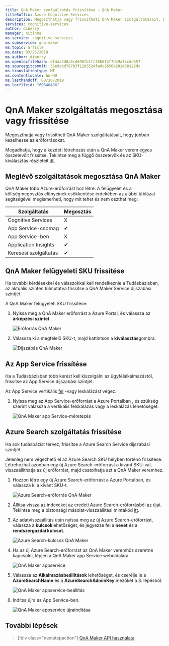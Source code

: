 ```yaml
---
title: QnA Maker szolgáltatás frissítése – QnA Maker
titleSuffix: Azure Cognitive Services
description: Megoszthatja vagy frissítheti QnA Maker szolgáltatásait, hogy jobban kezelhesse az erőforrásokat.
services: cognitive-services
author: diberry
manager: nitinme
ms.service: cognitive-services
ms.subservice: qna-maker
ms.topic: article
ms.date: 03/25/2019
ms.author: diberry
ms.openlocfilehash: df4aa2d6a3c4690fb1fc38b0f4f7d49afccdd657
ms.sourcegitcommit: 36e9cbd767b3f12d3524fadc2b50b281458122dc
ms.translationtype: MT
ms.contentlocale: hu-HU
ms.lasthandoff: 08/20/2019
ms.locfileid: "69640486"
---
```

# <a name="share-or-upgrade-your-qna-maker-service"></a>QnA Maker szolgáltatás megosztása vagy frissítése
Megoszthatja vagy frissítheti QnA Maker szolgáltatásait, hogy jobban kezelhesse az erőforrásokat. 

Megadhatja, hogy a kezdeti létrehozás után a QnA Maker verem egyes összetevőit frissítse. Tekintse meg a függő összetevők és az SKU-kiválasztás részleteit [itt](https://aka.ms/qnamaker-docs-capacity).

## <a name="share-existing-services-with-qna-maker"></a>Meglévő szolgáltatások megosztása QnA Maker

QnA Maker több Azure-erőforrást hoz létre. A felügyelet és a költségmegosztás előnyeinek csökkentése érdekében az alábbi táblázat segítségével megismerheti, hogy mit tehet és nem oszthat meg:

|Szolgáltatás|Megosztás|
|--|--|
|Cognitive Services|X|
|App Service-csomag|✔|
|App Service-ben|X|
|Application Insights|✔|
|Keresési szolgáltatás|✔|

## <a name="upgrade-qna-maker-management-sku"></a>QnA Maker felügyeleti SKU frissítése

Ha további kérdésekkel és válaszokkal kell rendelkeznie a Tudásbázisban, az aktuális szinten túlmutatva frissítse a QnA Maker Service díjszabási szintjét. 

A QnA Maker felügyeleti SKU frissítése:

1. Nyissa meg a QnA Maker erőforrást a Azure Portal, és válassza az **árképzési szintet**.

    ![Erőforrás QnA Maker](../media/qnamaker-how-to-upgrade-qnamaker/qnamaker-resource.png)

2. Válassza ki a megfelelő SKU-t, majd kattintson a **kiválasztás**gombra.

    ![Díjszabás QnA Maker](../media/qnamaker-how-to-upgrade-qnamaker/qnamaker-pricing-page.png)

## <a name="upgrade-app-service"></a>Az App Service frissítése

 Ha a Tudásbázisban több kérést kell kiszolgálni az ügyfélalkalmazástól, frissítse az App Service díjszabási szintjét.

Az App Service vertikális [fel](https://docs.microsoft.com/azure/app-service/manage-scale-up) -vagy leskálázást végez.

1. Nyissa meg az App Service-erőforrást a Azure Portalban , és szükség szerint válassza a vertikális felskálázás vagy a leskálázás lehetőséget.

    ![QnA Maker app Service-méretezés](../media/qnamaker-how-to-upgrade-qnamaker/qnamaker-appservice-scale.png)

## <a name="upgrade-azure-search-service"></a>Azure Search szolgáltatás frissítése

Ha sok tudásbázist tervez, frissítse a Azure Search Service díjszabási szintjét. 

Jelenleg nem végezhető el az Azure Search SKU helyben történő frissítése. Létrehozhat azonban egy új Azure Search-erőforrást a kívánt SKU-val, visszaállíthatja az új erőforrást, majd csatolhatja azt a QnA Maker veremhez.

1. Hozzon létre egy új Azure Search-erőforrást a Azure Portalban, és válassza ki a kívánt SKU-t.

    ![Azure Search-erőforrás QnA Maker](../media/qnamaker-how-to-upgrade-qnamaker/qnamaker-azuresearch-new.png)

2. Állítsa vissza az indexeket az eredeti Azure Search-erőforrásból az újat. Tekintse meg a biztonsági másolat-visszaállítási mintakód [itt](https://github.com/pchoudhari/QnAMakerBackupRestore).

3. Az adatvisszaállítás után nyissa meg az új Azure Search-erőforrást, válassza a **kulcsok**lehetőséget, és jegyezze fel a **nevet** és a **rendszergazdai kulcsot**.

    ![Azure Search-kulcsok QnA Maker](../media/qnamaker-how-to-upgrade-qnamaker/qnamaker-azuresearch-keys.png)

4. Ha az új Azure Search-erőforrást az QnA Maker veremhöz szeretné kapcsolni, lépjen a QnA Maker app Service weboldalára.

    ![QnA Maker appservice](../media/qnamaker-how-to-upgrade-qnamaker/qnamaker-resource-list-appservice.png)

5. Válassza az **Alkalmazásbeállítások** lehetőséget, és cserélje le a **AzureSearchName** és a **AzureSearchAdminKey** mezőket a 3. lépésből.

    ![QnA Maker appservice-beállítás](../media/qnamaker-how-to-upgrade-qnamaker/qnamaker-appservice-settings.png)

6. Indítsa újra az App Service-ben.

    ![QnA Maker appservice újraindítása](../media/qnamaker-how-to-upgrade-qnamaker/qnamaker-appservice-restart.png)

## <a name="next-steps"></a>További lépések

> [!div class="nextstepaction"]
> [QnA Maker API használata](../Quickstarts/csharp.md)
